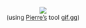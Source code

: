 <p align=center><img src=https://gif.gg/hZ6GukT.gif><br/>
  (using <a href=https://github.com/bpierre>Pierre’s</a> tool <a href=https://gif.gg>gif.gg</a>)
